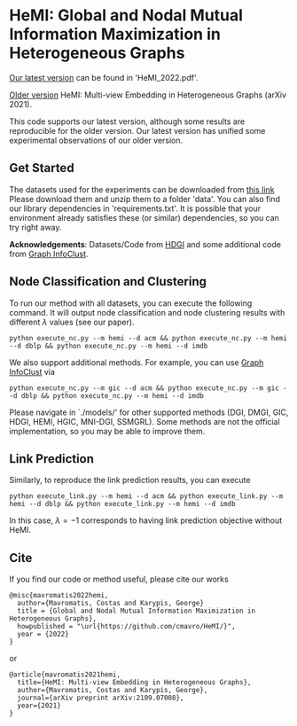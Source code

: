 # HeMI: Global and Nodal Mutual Information Maximization in Heterogeneous Graphs
[Our latest version](./HeMI_2022.pdf) can be found in 'HeMI_2022.pdf'.

[Older version](https://arxiv.org/abs/2109.07008) HeMI: Multi-view Embedding in Heterogeneous Graphs (arXiv 2021).

This code supports our latest version, although some results are reproducible for the older version. Our latest version has unified some experimental observations of our older version.

## Get Started
The datasets used for the experiments can be downloaded from [this link](https://drive.google.com/file/d/1No7KkxOzdX0DVSamSsMMegcG0sqPqtZS/view?usp=share_link)
Please download them and unzip them to a folder 'data'.
You can also find our library dependencies in 'requirements.txt'. It is possible that your environment already satisfies these (or similar) dependencies, so you can try right away.

__Acknowledgements__: Datasets/Code from [HDGI](https://github.com/YuxiangRen/Heterogeneous-Deep-Graph-Infomax)  and some additional code from [Graph InfoClust](https://github.com/cmavro/Graph-InfoClust-GIC).

## Node Classification and Clustering
To run our method with all datasets, you can execute the following command. It will output node classification and node clustering results with different $\lambda$ values (see our paper). 
```
python execute_nc.py --m hemi --d acm && python execute_nc.py --m hemi --d dblp && python execute_nc.py --m hemi --d imdb
```

We also support additional methods. For example, you can use [Graph InfoClust](https://arxiv.org/abs/2009.06946) via 
```
python execute_nc.py --m gic --d acm && python execute_nc.py --m gic --d dblp && python execute_nc.py --m hemi --d imdb
```
Please navigate in `./models/' for other supported methods (DGI, DMGI, GIC, HDGI, HEMI, HGIC, MNI-DGI, SSMGRL). Some methods are not the official implementation, so you may be able to improve them.

## Link Prediction
Similarly, to reproduce the link prediction results, you can execute
```
python execute_link.py --m hemi --d acm && python execute_link.py --m hemi --d dblp && python execute_link.py --m hemi --d imdb
```
In this case, $\lambda=-1$ corresponds to having link prediction objective without HeMI. 

## Cite
If you find our code or method useful, please cite our works
```
@misc{mavromatis2022hemi,
  author={Mavromatis, Costas and Karypis, George}
  title = {Global and Nodal Mutual Information Maximization in Heterogeneous Graphs},
  howpublished = "\url{https://github.com/cmavro/HeMI/}",
  year = {2022}
}
```
or
```
@article{mavromatis2021hemi,
  title={HeMI: Multi-view Embedding in Heterogeneous Graphs},
  author={Mavromatis, Costas and Karypis, George},
  journal={arXiv preprint arXiv:2109.07008},
  year={2021}
}
```
